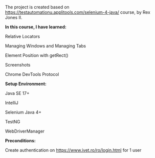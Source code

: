 The project is created based on https://testautomationu.applitools.com/selenium-4-java/ course, by Rex Jones II.


**In this course, I have learned:**

Relative Locators

Managing Windows and Managing Tabs

Element Position with getRect()

Screenshots

Chrome DevTools Protocol


**Setup Environment:**

Java SE 17+ 

IntelliJ

Selenium Java 4+

TestNG

WebDriverManager


**Preconditions:**

Create authentication on https://www.ivet.ro/ro/login.html for 1 user

